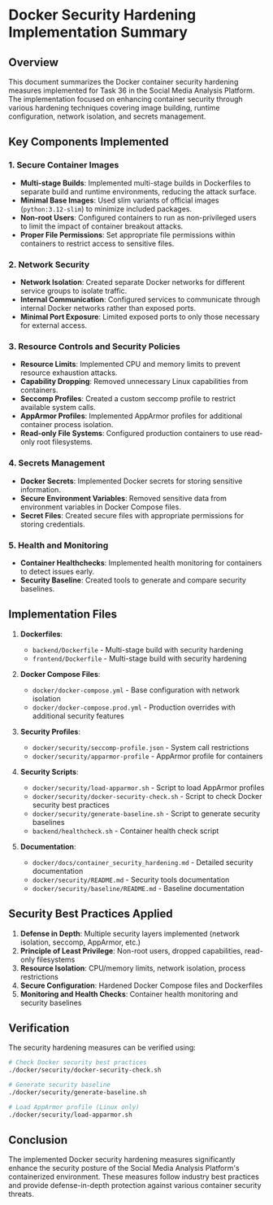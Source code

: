 # Docker Security Hardening Implementation Summary

## Overview

This document summarizes the Docker container security hardening measures implemented for Task 36 in the Social Media Analysis Platform. The implementation focused on enhancing container security through various hardening techniques covering image building, runtime configuration, network isolation, and secrets management.

## Key Components Implemented

### 1. Secure Container Images

- **Multi-stage Builds**: Implemented multi-stage builds in Dockerfiles to separate build and runtime environments, reducing the attack surface.
- **Minimal Base Images**: Used slim variants of official images (`python:3.12-slim`) to minimize included packages.
- **Non-root Users**: Configured containers to run as non-privileged users to limit the impact of container breakout attacks.
- **Proper File Permissions**: Set appropriate file permissions within containers to restrict access to sensitive files.

### 2. Network Security

- **Network Isolation**: Created separate Docker networks for different service groups to isolate traffic.
- **Internal Communication**: Configured services to communicate through internal Docker networks rather than exposed ports.
- **Minimal Port Exposure**: Limited exposed ports to only those necessary for external access.

### 3. Resource Controls and Security Policies

- **Resource Limits**: Implemented CPU and memory limits to prevent resource exhaustion attacks.
- **Capability Dropping**: Removed unnecessary Linux capabilities from containers.
- **Seccomp Profiles**: Created a custom seccomp profile to restrict available system calls.
- **AppArmor Profiles**: Implemented AppArmor profiles for additional container process isolation.
- **Read-only File Systems**: Configured production containers to use read-only root filesystems.

### 4. Secrets Management

- **Docker Secrets**: Implemented Docker secrets for storing sensitive information.
- **Secure Environment Variables**: Removed sensitive data from environment variables in Docker Compose files.
- **Secret Files**: Created secure files with appropriate permissions for storing credentials.

### 5. Health and Monitoring

- **Container Healthchecks**: Implemented health monitoring for containers to detect issues early.
- **Security Baseline**: Created tools to generate and compare security baselines.

## Implementation Files

1. **Dockerfiles**:
   - `backend/Dockerfile` - Multi-stage build with security hardening
   - `frontend/Dockerfile` - Multi-stage build with security hardening

2. **Docker Compose Files**:
   - `docker/docker-compose.yml` - Base configuration with network isolation
   - `docker/docker-compose.prod.yml` - Production overrides with additional security features

3. **Security Profiles**:
   - `docker/security/seccomp-profile.json` - System call restrictions
   - `docker/security/apparmor-profile` - AppArmor profile for containers

4. **Security Scripts**:
   - `docker/security/load-apparmor.sh` - Script to load AppArmor profiles
   - `docker/security/docker-security-check.sh` - Script to check Docker security best practices
   - `docker/security/generate-baseline.sh` - Script to generate security baselines
   - `backend/healthcheck.sh` - Container health check script

5. **Documentation**:
   - `docker/docs/container_security_hardening.md` - Detailed security documentation
   - `docker/security/README.md` - Security tools documentation
   - `docker/security/baseline/README.md` - Baseline documentation

## Security Best Practices Applied

1. **Defense in Depth**: Multiple security layers implemented (network isolation, seccomp, AppArmor, etc.)
2. **Principle of Least Privilege**: Non-root users, dropped capabilities, read-only filesystems
3. **Resource Isolation**: CPU/memory limits, network isolation, process restrictions
4. **Secure Configuration**: Hardened Docker Compose files and Dockerfiles
5. **Monitoring and Health Checks**: Container health monitoring and security baselines

## Verification

The security hardening measures can be verified using:

```bash
# Check Docker security best practices
./docker/security/docker-security-check.sh

# Generate security baseline
./docker/security/generate-baseline.sh

# Load AppArmor profile (Linux only)
./docker/security/load-apparmor.sh
```

## Conclusion

The implemented Docker security hardening measures significantly enhance the security posture of the Social Media Analysis Platform's containerized environment. These measures follow industry best practices and provide defense-in-depth protection against various container security threats. 